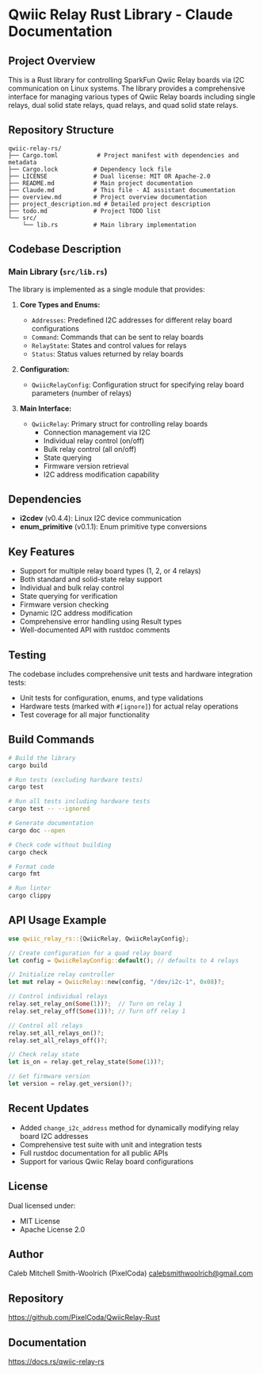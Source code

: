 # Qwiic Relay Rust Library - Claude Documentation

## Project Overview
This is a Rust library for controlling SparkFun Qwiic Relay boards via I2C communication on Linux systems. The library provides a comprehensive interface for managing various types of Qwiic Relay boards including single relays, dual solid state relays, quad relays, and quad solid state relays.

## Repository Structure
```
qwiic-relay-rs/
├── Cargo.toml           # Project manifest with dependencies and metadata
├── Cargo.lock          # Dependency lock file
├── LICENSE             # Dual license: MIT OR Apache-2.0
├── README.md           # Main project documentation
├── Claude.md           # This file - AI assistant documentation
├── overview.md         # Project overview documentation
├── project_description.md # Detailed project description
├── todo.md             # Project TODO list
└── src/
    └── lib.rs          # Main library implementation
```

## Codebase Description

### Main Library (`src/lib.rs`)
The library is implemented as a single module that provides:

1. **Core Types and Enums:**
   - `Addresses`: Predefined I2C addresses for different relay board configurations
   - `Command`: Commands that can be sent to relay boards
   - `RelayState`: States and control values for relays
   - `Status`: Status values returned by relay boards

2. **Configuration:**
   - `QwiicRelayConfig`: Configuration struct for specifying relay board parameters (number of relays)

3. **Main Interface:**
   - `QwiicRelay`: Primary struct for controlling relay boards
     - Connection management via I2C
     - Individual relay control (on/off)
     - Bulk relay control (all on/off)
     - State querying
     - Firmware version retrieval
     - I2C address modification capability

## Dependencies
- **i2cdev** (v0.4.4): Linux I2C device communication
- **enum_primitive** (v0.1.1): Enum primitive type conversions

## Key Features
- Support for multiple relay board types (1, 2, or 4 relays)
- Both standard and solid-state relay support
- Individual and bulk relay control
- State querying for verification
- Firmware version checking
- Dynamic I2C address modification
- Comprehensive error handling using Result types
- Well-documented API with rustdoc comments

## Testing
The codebase includes comprehensive unit tests and hardware integration tests:
- Unit tests for configuration, enums, and type validations
- Hardware tests (marked with `#[ignore]`) for actual relay operations
- Test coverage for all major functionality

## Build Commands
```bash
# Build the library
cargo build

# Run tests (excluding hardware tests)
cargo test

# Run all tests including hardware tests
cargo test -- --ignored

# Generate documentation
cargo doc --open

# Check code without building
cargo check

# Format code
cargo fmt

# Run linter
cargo clippy
```

## API Usage Example
```rust
use qwiic_relay_rs::{QwiicRelay, QwiicRelayConfig};

// Create configuration for a quad relay board
let config = QwiicRelayConfig::default(); // defaults to 4 relays

// Initialize relay controller
let mut relay = QwiicRelay::new(config, "/dev/i2c-1", 0x08)?;

// Control individual relays
relay.set_relay_on(Some(1))?;  // Turn on relay 1
relay.set_relay_off(Some(1))?; // Turn off relay 1

// Control all relays
relay.set_all_relays_on()?;
relay.set_all_relays_off()?;

// Check relay state
let is_on = relay.get_relay_state(Some(1))?;

// Get firmware version
let version = relay.get_version()?;
```

## Recent Updates
- Added `change_i2c_address` method for dynamically modifying relay board I2C addresses
- Comprehensive test suite with unit and integration tests
- Full rustdoc documentation for all public APIs
- Support for various Qwiic Relay board configurations

## License
Dual licensed under:
- MIT License
- Apache License 2.0

## Author
Caleb Mitchell Smith-Woolrich (PixelCoda) <calebsmithwoolrich@gmail.com>

## Repository
https://github.com/PixelCoda/QwiicRelay-Rust

## Documentation
https://docs.rs/qwiic-relay-rs